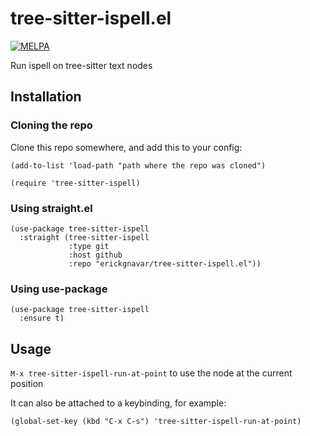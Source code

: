 # tree-sitter-ispell.el

[![MELPA](https://melpa.org/packages/tree-sitter-ispell-badge.svg)](https://melpa.org/#/tree-sitter-ispell)

Run ispell on tree-sitter text nodes

## Installation

### Cloning the repo

Clone this repo somewhere, and add this to your config:

```elisp
(add-to-list 'load-path "path where the repo was cloned")

(require 'tree-sitter-ispell)
```

### Using straight.el

```emacs-lisp
(use-package tree-sitter-ispell
  :straight (tree-sitter-ispell
             :type git
             :host github
             :repo "erickgnavar/tree-sitter-ispell.el"))
```

### Using use-package

```emacs-lisp
(use-package tree-sitter-ispell
  :ensure t)
```

## Usage

`M-x tree-sitter-ispell-run-at-point` to use the node at the current position

It can also be attached to a keybinding, for example:

```emacs-lisp
(global-set-key (kbd "C-x C-s") 'tree-sitter-ispell-run-at-point)
```
